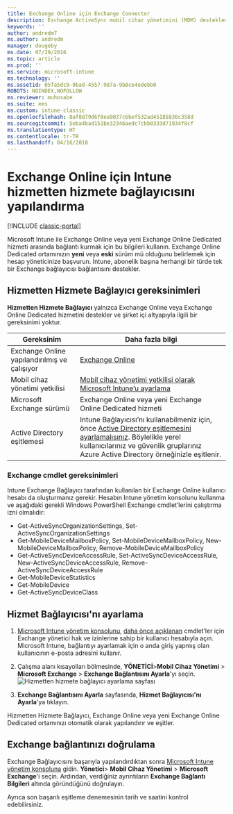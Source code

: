 ```yaml
---
title: Exchange Online için Exchange Connector
description: Exchange ActiveSync mobil cihaz yönetimini (MDM) desteklemek için Intune’u Office 365 Exchange hizmetine bağlayın.
keywords: ''
author: andredm7
ms.author: andredm
manager: dougeby
ms.date: 07/29/2016
ms.topic: article
ms.prod: ''
ms.service: microsoft-intune
ms.technology: ''
ms.assetid: 05fa5dc9-9bad-4557-987a-9b8ce4edebb0
ROBOTS: NOINDEX,NOFOLLOW
ms.reviewer: muhosabe
ms.suite: ems
ms.custom: intune-classic
ms.openlocfilehash: 8af8d79d6f8ea9037c6bef532ad45185830c358d
ms.sourcegitcommit: 5eba4bad151be32346aedc7cbb0333d71934f8cf
ms.translationtype: HT
ms.contentlocale: tr-TR
ms.lasthandoff: 04/16/2018
---
```

# <a name="configure-the-intune-service-to-service-connector-for-exchange-online"></a>Exchange Online için Intune hizmetten hizmete bağlayıcısını yapılandırma

[!INCLUDE [classic-portal](../includes/classic-portal.md)]

Microsoft Intune ile Exchange Online veya yeni Exchange Online Dedicated hizmeti arasında bağlantı kurmak için bu bilgileri kullanın. Exchange Online Dedicated ortamınızın **yeni** veya **eski** sürüm mü olduğunu belirlemek için hesap yöneticinize başvurun. Intune, abonelik başına herhangi bir türde tek bir Exchange bağlayıcısı bağlantısını destekler.

## <a name="service-to-service-connector-requirements"></a>Hizmetten Hizmete Bağlayıcı gereksinimleri
**Hizmetten Hizmete Bağlayıcı** yalnızca Exchange Online veya Exchange Online Dedicated hizmetini destekler ve şirket içi altyapıyla ilgili bir gereksinimi yoktur.


|              Gereksinim               |                                                                                                            Daha fazla bilgi                                                                                                            |
|----------------------------------------|----------------------------------------------------------------------------------------------------------------------------------------------------------------------------------------------------------------------------------------|
| Exchange Online yapılandırılmış ve çalışıyor |                                                                                 [Exchange Online](https://technet.microsoft.com/library/jj200580.aspx)                                                                                 |
|   Mobil cihaz yönetimi yetkilisi   |                                                       [Mobil cihaz yönetimi yetkilisi olarak Microsoft Intune’u ayarlama](prerequisites-for-enrollment.md#step-2-set-mdm-authority)                                                       |
|       Microsoft Exchange sürümü       |                                                                                      Exchange Online veya yeni Exchange Online Dedicated hizmeti                                                                                      |
|    Active Directory eşitlemesi    | Intune Bağlayıcısı’nı kullanabilmeniz için, önce [Active Directory eşitlemesini ayarlamalısınız](/intune/users-permissions-add). Böylelikle yerel kullanıcılarınız ve güvenlik gruplarınız Azure Active Directory örneğinizle eşitlenir. |

### <a name="exchange-cmdlet-requirements"></a>Exchange cmdlet gereksinimleri

Intune Exchange Bağlayıcı tarafından kullanılan bir Exchange Online kullanıcı hesabı da oluşturmanız gerekir. Hesabın Intune yönetim konsolunu kullanma ve aşağıdaki gerekli Windows PowerShell Exchange cmdlet’lerini çalıştırma izni olmalıdır:

 - Get-ActiveSyncOrganizationSettings, Set-ActiveSyncOrganizationSettings
 - Get-MobileDeviceMailboxPolicy, Set-MobileDeviceMailboxPolicy, New-MobileDeviceMailboxPolicy, Remove-MobileDeviceMailboxPolicy
 - Get-ActiveSyncDeviceAccessRule, Set-ActiveSyncDeviceAccessRule, New-ActiveSyncDeviceAccessRule, Remove-ActiveSyncDeviceAccessRule
 - Get-MobileDeviceStatistics
 - Get-MobileDevice
 - Get-ActiveSyncDeviceClass

## <a name="set-up-the-service-to-service-connector"></a>Hizmet Bağlayıcısı'nı ayarlama

1. [Microsoft Intune yönetim konsolunu](https://manage.microsoft.com), [daha önce açıklanan](#exchange-cmdlet-requirements) cmdlet’ler için Exchange yönetici hak ve izinlerine sahip bir kullanıcı hesabıyla açın. Microsoft Intune, bağlantıyı ayarlamak için o anda giriş yapmış olan kullanıcının e-posta adresini kullanır.

2.  Çalışma alanı kısayolları bölmesinde, **YÖNETİCİ**>**Mobil Cihaz Yönetimi** > **Microsoft Exchange** > **Exchange Bağlantısını Ayarla**'yı seçin.
![Hizmetten hizmete bağlayıcı ayarlama sayfası](../media/intunesa5cservicetoserviceconnector.png)

3.  **Exchange Bağlantısını Ayarla** sayfasında, **Hizmet Bağlayıcısı'nı Ayarla**'ya tıklayın.


Hizmetten Hizmete Bağlayıcı, Exchange Online veya yeni Exchange Online Dedicated ortamınızı otomatik olarak yapılandırır ve eşitler.

## <a name="validate-your-exchange-connection"></a>Exchange bağlantınızı doğrulama

Exchange Bağlayıcısını başarıyla yapılandırdıktan sonra [Microsoft Intune yönetim konsoluna](https://manage.microsoft.com) gidin. **Yönetici**> **Mobil Cihaz Yönetimi** > **Microsoft Exchange**'i seçin. Ardından, verdiğiniz ayrıntıların **Exchange Bağlantı Bilgileri** altında göründüğünü doğrulayın.

Ayrıca son başarılı eşitleme denemesinin tarih ve saatini kontrol edebilirsiniz.
